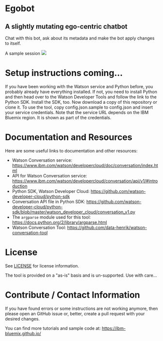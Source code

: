 # Egobot
## A slightly mutating ego-centric chatbot
Chat with this bot, ask about its metadata and make the bot apply changes to itself.


A sample session
![](https://raw.githubusercontent.com/data-henrik/bluemix-egobot/master/images/egobot-session.en.gif)

# Setup instructions coming...

If you have been working with the Watson service and Python before, you probably already have everything installed. If not, you need to install Python and then head over to the Watson Developer Tools and follow the link to the Python SDK. Install the SDK, too. Now download a copy of this repository or clone it.
To use the tool, copy config.json.sample to config.json and insert your service credentials. Note that the service URL depends on the IBM Bluemix region. It is shown as part of the credentials.

# Documentation and Resources
Here are some useful links to documentation and other resources:
* Watson Conversation service: https://www.ibm.com/watson/developercloud/doc/conversation/index.html
* API for Watson Conversation service: https://www.ibm.com/watson/developercloud/conversation/api/v1/#introduction
* Python SDK, Watson Developer Cloud: https://github.com/watson-developer-cloud/python-sdk
* Conversation API file in Python SDK: https://github.com/watson-developer-cloud/python-sdk/blob/master/watson_developer_cloud/conversation_v1.py
* The `argparse` module used for this tool: https://docs.python.org/2/library/argparse.html
* Watson Conversation Tool: https://github.com/data-henrik/watson-conversation-tool


# License
See [LICENSE](LICENSE) for license information.

The tool is provided on a "as-is" basis and is un-supported. Use with care...

# Contribute / Contact Information
If you have found errors or some instructions are not working anymore, then please open an GitHub issue or, better, create a pull request with your desired changes.

You can find more tutorials and sample code at:
https://ibm-bluemix.github.io/
